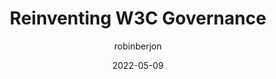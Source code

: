 ---
author: robinberjon
date: 2022-05-09
permalink: false
tags:
  - standards
target_url: https://berjon.com/w3c-governance/
title: Reinventing W3C Governance
---